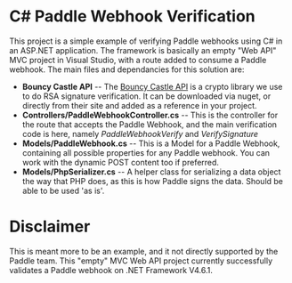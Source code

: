 # C# Paddle Webhook Verification

This project is a simple example of verifying Paddle webhooks using C# in an ASP.NET application. The framework is basically an empty "Web API" MVC project in Visual Studio, with a route added to consume a Paddle webhook. The main files and dependancies for this solution are:

  - **Bouncy Castle API**
  -- The [Bouncy Castle API](https://www.bouncycastle.org) is a crypto library we use to do RSA signature verification. It can be downloaded via nuget, or directly from their site and added as a reference in your project.
  - **Controllers/PaddleWebhookController.cs**
  -- This is the controller for the route that accepts the Paddle Webhook, and the main verification code is here, namely _PaddleWebhookVerify_ and _VerifySignature_
  - **Models/PaddleWebhook.cs**
  -- This is a Model for a Paddle Webhook, containing all possible properties for any Paddle webhook. You can work with the dynamic POST content too if preferred.
  - **Models/PhpSerializer.cs**
  -- A helper class for serializing a data object the way that PHP does, as this is how Paddle signs the data. Should be able to be used 'as is'.

# Disclaimer
This is meant more to be an example, and it not directly supported by the Paddle team. This "empty" MVC Web API project currently successfully validates a Paddle webhook on .NET Framework V4.6.1.